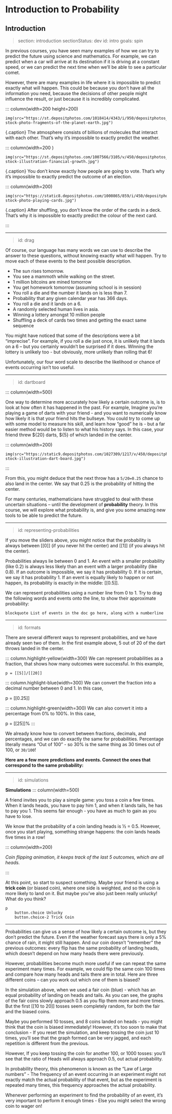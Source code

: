 # Introduction to Probability

## Introduction

> section: introduction
> sectionStatus: dev
> id: intro
> goals: spin



In previous courses, you have seen many examples of how we can try to predict the future using science and mathematics. For example, we can predict when a car will arrive at its destination if it is driving at a constant speed, or we can predict the next time when we’ll be able to see a particular comet.

However, there are many examples in life where it is impossible to predict exactly what will happen. This could be because you don’t have all the information you need, because the decisions of other people might influence the result, or just because it is incredibly complicated.

::: column(width=200 height=200)

    img(src="https://st.depositphotos.com/1018414/4343/i/950/depositphotos_43434771-stock-photo-fragments-of-the-planet-earth.jpg")

{.caption} The atmosphere consists of billions of molecules that interact with each other. That’s why it’s impossible to exactly predict the weather.


::: column(width=200 )

    img(src="https://st.depositphotos.com/1007566/3105/v/450/depositphotos_31050267-stock-illustration-financial-growth.jpg")

{.caption} You don’t know exactly how people are going to vote. That’s why it’s impossible to exactly predict the outcome of an election.


::: column(width=200)

    img(src="https://static8.depositphotos.com/1000865/859/i/450/depositphotos_8594169-stock-photo-playing-cards.jpg")

{.caption} After shuffling, you don’t know the order of the cards in a deck. That’s why it is impossible to exactly predict the colour of the next card.


:::

---
> id: drag

Of course, our language has many words we can use to describe the answer to these questions, without knowing exactly what will happen. Try to move each of these events to the best possible description.

<!-- Drop events into buckets of impossible, unlikely, likely, certain -->

* The sun rises tomorrow.
* You see a mammoth while walking on the street.
* 1 million bitcoins are mined tomorrow
* You get homework tomorrow (assuming school is in session)
* You roll a die and the number it lands on is less than 7.
* Probability that any given calendar year has 366 days.
* You roll a die and it lands on a 6.
* A randomly selected human lives in asia.
* Winning a lottery amongst 10 million people
* Shuffling a deck of cards two times and getting the exact same sequence

You might have noticed that some of the descriptions were a bit “imprecise”. For example, if you roll a die just once, it is unlikely that it lands on a 6 – but you certainly wouldn’t be surprised if it does. WInning the lottery is unlikely too - but obviously, more unlikely than rolling that 6! 

Unfortunately, our four word scale to describe the likelihood or chance of events occurring isn’t too useful.


---
> id: dartboard

::: column(width=500)

<!-- Make number of darts + accuracy slidable -->

One way to determine more accurately how likely a certain outcome is, is to look at how often it has happened in the past. For example, Imagine you’re playing a game of darts with your friend - and you want to numerically know how likely it is that your friend hits the bullseye. You could try to come up with some model to measure his skill, and learn how “good” he is - but a far easier method would be to listen to what his history says. In this case, your friend threw ${20} darts, ${5} of which landed in the center.

::: column(width=200)

    img(src="https://static9.depositphotos.com/1027309/1217/v/450/depositphotos_12178989-stock-illustration-dart-board.jpg")

:::

From this, you might deduce that the next throw has a `5/20=0.25` chance to also land in the center. We say that 0.25 is the probability of hitting the center. 


For many centuries, mathematicians have struggled to deal with these uncertain situations – until the development of **probability** theory. In this course, we will explore what probability is, and give you some amazing new tools to be able to predict the future.

---
>id: representing-probabilities

If you move the sliders above, you might notice that the probability is always between [[0]] (if you never hit the center) and [[1]] (if you always hit the center).


Probabilities always lie between 0 and 1. An event with a smaller probability (like 0.2) is always less likely than an event with a larger probability (like 0.8). If an outcome is impossible, we say it has probability 0. If it is certain, we say it has probability 1. If an event is equally likely to happen or not happen, its probability is exactly in the middle: [[0.5]]. 

We can represent probabilities using a number line from 0 to 1. Try to drag the following words and events onto the line, to show their approximate probability:

    blockquote List of events in the doc go here, along with a numberline

---
>id: formats

There are several different ways to represent probabilities, and we have already seen two of them. In the first example above, 5 out of 20 of the dart throws landed in the center.

::: column.highlight-yellow(width=300)
We can represent probabilities as a fraction, that shows how many outcomes were successful. In this example,

`p = [[5]]/[[20]]`

::: column.highlight-blue(width=300)
We can convert the fraction into a decimal number between 0 and 1. In this case,

p = [[0.25]]

::: column.highlight-green(width=300)
We can also convert it into a percentage from 0% to 100%. In this case,

p = [[25]]%
:::

We already know how to convert between fractions, decimals, and percentages, and we can do exactly the same for probabilities. Percentage literally means “Out of 100” - so 30% is the same thing as 30 times out of 100, or `30/100`! 


**Here are a few more predictions and events. Connect the ones that correspond to the same probability:**
<!-- Match the following interactive -->

---
>id: simulations

**Simulations**
::: column(width=500)

A friend invites you to play a simple game: you toss a coin a few times. When it lands heads, you have to pay him 1, and when it lands tails, he has to pay you 1. This seems fair enough - you have as much to gain as you have to lose. 

We know that the probability of a coin landing heads is ½ = 0.5. However, once you start playing, something strange happens: the coin lands heads five times in a row!

::: column(width=200)

*Coin flipping animation, it keeps track of the last 5 outcomes, which are all heads.*

:::

At this point, so start to suspect something. Maybe your friend is using a **trick coin** (or biased coin), where one side is weighted, and so the coin is more likely to land on it. But maybe you’ve also just been really unlucky! What do you think?

    p
        button.choice Unlucky
        button.choice-2 Trick Coin

---

Probabilities can give us a sense of how likely a certain outcome is, but they don’t predict the future. Even if the weather forecast says there is only a 5% chance of rain, it might still happen. And our coin doesn’t “remember” the previous outcomes: every flip has the same probability of landing heads, which doesn’t depend on how many heads there were previously.

However, probabilities become much more useful if we can repeat the same experiment many times. For example, we could flip the same coin 100 times and compare how many heads and tails there are in total. Here are three different coins – can you work out which one of them is biased?

<!-- Simulation goes here -->

In the simulation above, when we used a fair coin (blue) - which has an equal probability of landing on heads and tails. As you can see, the graphs of the fair coins slowly approach 0.5 as you flip them more and more times. But the first [[10 to 20]] tosses seem completely random, for both the fair and the biased coins.

Maybe you performed 10 tosses, and 8 coins landed on heads - you might think that the coin is biased immediately! However, it’s too soon to make that conclusion - If you reset the simulation, and keep tossing the coin just 10 times, you’ll see that the graph formed can be very jagged, and each repetition is different from the previous. 

However, If you keep tossing the coin for another 100, or 1000 tosses: you’ll see that the ratio of Heads will always approach 0.5, out actual probability.

In probability theory, this phenomenon is known as the “Law of Large numbers” - The frequency of an event occurring in an experiment might not exactly match the actual probability of that event, but as the experiment is repeated many times, this frequency approaches the actual probability.

Whenever performing an experiment to find the probability of an event, it’s very important to perform it enough times - Else you might select the wrong coin to wager on!